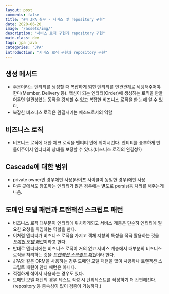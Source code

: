 ```yaml
---
layout: post
comments: false
title: "#4 JPA 실무 - 서비스 및 repository 구현"
date: 2020-06-20
image: '/assets/img/'
description: "서비스 로직 구현과 repository 구현"
main-class: dev
tags: jpa java
categories: "JPA"
introduction: "서비스 로직 구현과 repository 구현"
---
```

## 생성 메서드
- 주문이라는 엔티티를 생성할 때 복잡하게 얽힌 엔티티를 연관관계로 세팅해주어야한다(Member, Delivery 등). 핵심이 되는 엔티티(Order)에 생성하는 로직을 만들어두면 일관성있는 동작을 강제할 수 있고 복잡한 비즈니스 로직을 한 눈에 알 수 있다.
- 복잡한 비즈니스 로직은 완결시키는 메소드로서의 역할

## 비즈니스 로직
- 비즈니스 로직에 대한 체크 로직을 엔티티 안에 위치시킨다. 엔티티를 풍부하게 만들어주어서 엔티티의 상태를 보장할 수 있다.(비즈니스 로직의 완결성?)

## Cascade에 대한 범위
- private owner인 경우에만 사용(라이프 사이클이 동일한 경우)에만 사용
- 다른 곳에서도 참조하는 엔티티가 많은 경우에는 별도로 persist등 처리를 해주는게 나음.

## **도메인 모델 패턴**과 **트랜잭션 스크립트 패턴**
- 비즈니스 로직 대부분이 엔티티에 위치하게되고 서비스 계층은 단순히 엔티티에 필요한 요청을 위임하는 역할을 한다.
- 이처럼 엔티티가 비즈니스 로직을 가지고 객체 지향의 특성을 적극 활용하는 것을 [*도메인 모델 패턴*](https://martinfowler.com/eaaCatalog/domainModel.html)이라고 한다.
- 반대로 엔티티에는 비즈니스 로직이 거의 없고 서비스 계층에서 대부분의 비즈니스 로직을 처리하는 것을 [*트랜잭션 스크립트 패턴*](https://martinfowler.com/eaaCatalog/transactionScript.html)이라 한다.
- JPA와 같은 ORM을 사용하는 경우 도메인 모델 패턴을 많이 사용하나 트랜잭션 스크립트 패턴이 안티 패턴은 아니다.
- 적절하게 섞어서 사용하는 경우도 있다.
- 도메인 모델 패턴의 경우 테스트 작성 시 단위테스트를 작성하기 더 간편해진다.(repository 등 종속성이 없이 검증이 가능하다.)